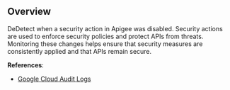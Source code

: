 ## Overview

DeDetect when a security action in Apigee was disabled. Security actions are used to enforce security policies and protect APIs from threats. Monitoring these changes helps ensure that security measures are consistently applied and that APIs remain secure.

**References**:
- [Google Cloud Audit Logs](https://cloud.google.com/logging/docs/audit)